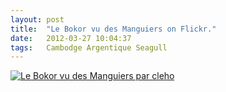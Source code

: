 ```yaml
---
layout: post
title:  "Le Bokor vu des Manguiers on Flickr."
date:   2012-03-27 10:04:37
tags:   Cambodge Argentique Seagull
---
```


[![Le Bokor vu des Manguiers par cleho](/collateral/images/2012-03-27-bokor-vu-des-manguiers.jpg)](http://www.flickr.com/photos/cleho/5863417363/)
